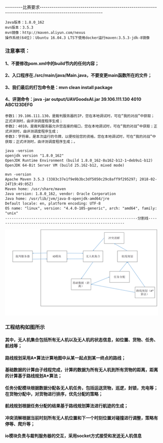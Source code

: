---------比赛要求--------------------------------------------------------------------------------------------------------------
```
Java版本：1.8.0_162
mvn版本：3.5.3
mvn镜像：http://maven.aliyun.com/nexus
操作系统(64位)：Ubuntu 16.04.3 LTS下使用docker运行maven:3.5.3-jdk-8镜像
```
### 注意事项：
#### 1、不要修改pom.xml中的build节内的任何内容；
#### 2、入口程序在./src/main/java/Main.java，不要变更main函数所在的文件；
#### 3、我们最后的打包命令是：mvn clean install package
#### 4、评测命令：java -jar output/UAVGoodsAI.jar 39.106.111.130 4010 ABC123DEFG
```
参数1：39.106.111.130，是裁判服务器的IP，您在本地调试时，可在“我的对战”中获取；正式评测时，由评测调度程序生成；
参数2：4010，是裁判服务器允许您连接的端口，您在本地调试时，可在“我的对战”中获取；正式评测时，由评测调度程序生成；
参数3：字符串，是本次运行的令牌，以便校验您的资格，您在本地调试时，可在“我的对战”中获取；正式评测时，由评测调度程序生成；。
```
```
java -version
openjdk version "1.8.0_162"
OpenJDK Runtime Environment (build 1.8.0_162-8u162-b12-1~deb9u1-b12)
OpenJDK 64-Bit Server VM (build 25.162-b12, mixed mode)
```
```
mvn -version
Apache Maven 3.5.3 (3383c37e1f9e9b3bc3df5050c29c8aff9f295297; 2018-02-24T19:49:05Z)
Maven home: /usr/share/maven
Java version: 1.8.0_162, vendor: Oracle Corporation
Java home: /usr/lib/jvm/java-8-openjdk-amd64/jre
Default locale: en, platform encoding: UTF-8
OS name: "linux", version: "4.4.0-105-generic", arch: "amd64", family: "unix"
-------------------------------------------------------------分割线-----------------------------------------------------------
```
![Image text](https://github.com/d5ilu/uavgoods/blob/master/%E7%BB%93%E6%9E%84%E5%9B%BE.png)
### 工程结构如图所示

#### 其中，无人机集合包括所有无人机以及无人机的状态信息，如位置、货物、任务、航线等；
#### 路线规划采用A*算法计算地图中从某一起点到某一终点的路线；
#### 基础数据的计算由子线程完成，计算的数据为所有无人机到所有货物的距离，距离的计算基于路线规划A*算法；
#### 任务分配模块根据数据分配各无人机任务，包括运送货物，巡逻，封锁，充电等；在货物分配中，对货物进行排序，优先分配的策略；
#### 航线规划根据任务分配的结果基于路线规划算法进行航迹的生成；
#### 冲突消解根据当前时刻所有无人机位置和下一个时刻位置对碰撞进行调整，策略有停等、爬升等；
#### io模块负责与裁判服务器的交互，采用socket方式接受和发送无人机信息
```
